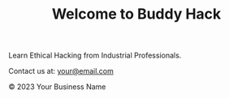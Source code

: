 <!DOCTYPE html>
<html lang="en">
<head>
    <meta charset="UTF-8">
    <meta name="viewport" content="width=device-width, initial-scale=1.0">
    <title>Buddy Hack</title>
</head>
<body>
    <header>
        <h1>Welcome to Buddy Hack</h1>
    </header>
    <section>
        <p>Learn Ethical Hacking from Industrial Professionals.</p>
        <p>Contact us at: <a href="mailto:your@email.com">your@email.com</a></p>
    </section>
    <footer>
        <p>&copy; 2023 Your Business Name</p>
    </footer>
</body>
</html>
